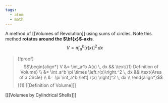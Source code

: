 ```yaml
---
tags:
  - atom
  - math
---
```

A method of [[Volumes of Revolution]] using sums of circles. Note this method **rotates around the $\bf{x}$-axis**.
$$ V = \pi \int_a^b \left[ r(x) \right]^2 \, dx $$
> [!proof]
> $$\begin{align*}
V &= \int_a^b A(x) \, dx &&	\text{(1) Definition of Volume} \\
&= \int_a^b \pi \times \left.r(x)\right.^2 \, dx && \text{Area of a Circle} \\
&= \pi \int_a^b \left[ r(x) \right]^2 \, dx \\
\end{align*}$$
> \[$(1)$ [[Definition of Volume]]\]

\[[[Volumes by Cylindrical Shells]]\]